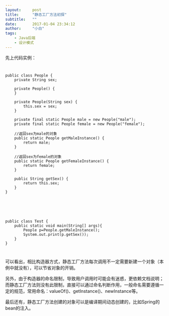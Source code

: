 ```yaml
---
layout:     post
title:      "静态工厂方法初探"
subtitle:   ""
date:       2017-01-04 23:34:12
author:     "小白"
tags:
    - Java后端
    - 设计模式
---
```

先上代码实例：
<code>
<pre>
public class People {
    private String sex;

    private People() {
    }

    private People(String sex) {
        this.sex = sex;
    }

    private final static People male = new People("male");
    private final static People female = new People("female");

    //返回sex为male的对象
    public static People getMaleInstance() {
        return male;
    }

    //返回sex为female的对象
    public static People getFemaleInstance() {
        return female;
    }

    public String getSex() {
        return this.sex;
    }
}

</pre>
</code>

<code>
<pre>
public class Test {
    public static void main(String[] args){
        People p=People.getMaleInstance();
        System.out.print(p.getSex());
    }
}
</pre>
</code>

可以看出，相比构造器方式，静态工厂方法每次调用不一定需要新建一个对象（本例中就没有），可以节省对象的开销。

另外，由于构造器的命名限制，导致用户调用时可能会有迷惑，更依赖文档说明；而静态工厂方法则没有此限制，直接可以通过命名判断作用，一般命名需要遵循一定的规范，常用命名：valueOf()、getInstance()、newInstance等。

最后还有，静态工厂方法创建的对象可以是编译期间动态创建的，比如Spring的bean的注入。
